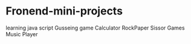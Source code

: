# Fronend-mini-projects
 learning java script 
Gusseing game
Calculator
RockPaper Sissor Games
Music Player
